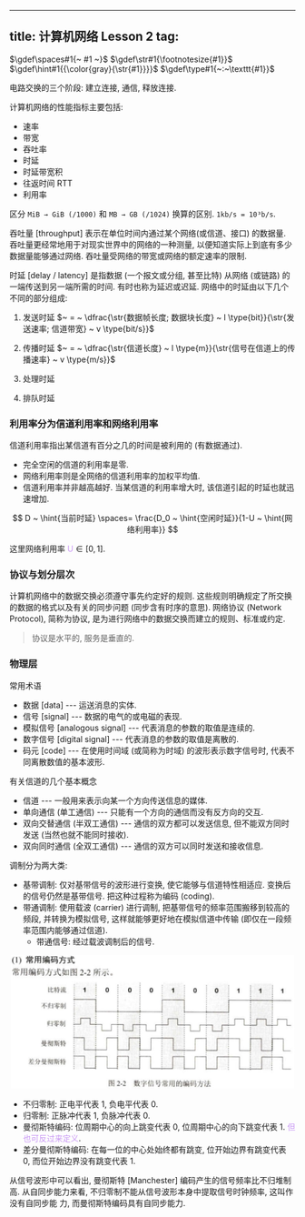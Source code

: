 
---
title: 计算机网络 Lesson 2
tag: [](/index.md)
---

<style>
hint {
  color: gray;  
}
em {
  color: rgb(201, 152, 244);
  font-style: normal;
}
</style>

$\gdef\spaces#1{~ #1 ~}$
$\gdef\str#1{\footnotesize{#1}}$
$\gdef\hint#1{{\color{gray}{\str{#1}}}}$
$\gdef\type#1{~:~\texttt{#1}}$

电路交换的三个阶段: 建立连接, 通信, 释放连接. 

计算机网络的性能指标主要包括: 
- 速率
- 带宽
- 吞吐率
- 时延
- 时延带宽积
- 往返时间 RTT
- 利用率

区分 `MiB → GiB (/1000)` 和 `MB → GB (/1024)` 换算的区别. `1kb/s = 10³b/s`. 

吞吐量 [throughput] 表示在单位时间内通过某个网络(或信道、接口) 的数据量. 吞吐量更经常地用于对现实世界中的网络的一种测量, 以便知道实际上到底有多少数据量能够通过网络. 吞吐量受网络的带宽或网络的额定速率的限制. 

时延 [delay / latency] 是指数据 (一个报文或分组, 甚至比特) 从网络 (或链路) 的一端传送到另一端所需的时间. 有时也称为延迟或迟延. 网络中的时延由以下几个不同的部分组成: 

1. 发送时延 $~ = ~ \dfrac{\str{数据帧长度; 数据块长度} ~ l \type{bit}}{\str{发送速率; 信道带宽} ~ v \type{bit/s}}$

1. 传播时延 $~ = ~ \dfrac{\str{信道长度} ~ l \type{m}}{\str{信号在信道上的传播速率} ~ v \type{m/s}}$

1. 处理时延 

1. 排队时延

### 利用率分为信道利用率和网络利用率

信道利用率指出某信道有百分之几的时间是被利用的 (有数据通过). 

- 完全空闲的信道的利用率是零. 
- 网络利用率则是全网络的信道利用率的加权平均值.
- 信道利用率并非越高越好. 当某信道的利用率增大时, 该信道引起的时延也就迅速增加.

$$
D ~ \hint{当前时延} \spaces= \frac{D_0 ~ \hint{空闲时延}}{1-U ~ \hint{网络利用率}}
$$

这里网络利用率 $U \in [0, 1]$.

### 协议与划分层次

计算机网络中的数据交换必须遵守事先约定好的规则.
这些规则明确规定了所交换的数据的格式以及有关的同步问题 (同步含有时序的意思). 网络协议 (Network Protocol), 简称为协议, 是为进行网络中的数据交换而建立的规则、标准或约定. 

> 协议是水平的, 服务是垂直的. 

[](/408/network/layered-metwork-model.md#:embed)

### 物理层

常用术语

- 数据 [data] --- 运送消息的实体.
- 信号 [signal] --- 数据的电气的或电磁的表现.
- 模拟信号 [analogous signal] --- 代表消息的参数的取值是连续的.
- 数字信号 [digital signal] --- 代表消息的参数的取值是离散的.
- 码元 [code] --- 在使用时间域 (或简称为时域) 的波形表示数字信号时, 代表不同离散数值的基本波形.

有关信道的几个基本概念

- 信道 --- 一般用来表示向某一个方向传送信息的媒体.
- 单向通信 (单工通信) --- 只能有一个方向的通信而没有反方向的交互.
- 双向交替通信 (半双工通信) --- 通信的双方都可以发送信息, 但不能双方同时发送 (当然也就不能同时接收).
- 双向同时通信 (全双工通信) --- 通信的双方可以同时发送和接收信息.

调制分为两大类:

- 基带调制: 仅对基带信号的波形进行变换, 使它能够与信道特性相适应. 变换后的信号仍然是基带信号. 把这种过程称为编码 (coding).
- 带通调制: 使用载波 (carrier) 进行调制, 把基带信号的频率范围搬移到较高的频段, 并转换为模拟信号, 这样就能够更好地在模拟信道中传输 (即仅在一段频率范围内能够通过信道). 
  - 带通信号: 经过载波调制后的信号.

<p style="text-align: center;"><img src="./encode-ways.jpg" style="border-radius: 0.2em; width: 500px;"></p>

- 不归零制: 正电平代表 1, 负电平代表 0. 
- 归零制: 正脉冲代表 1, 负脉冲代表 0. 
- 曼彻斯特编码: 位周期中心的向上跳变代表 0, 位周期中心的向下跳变代表 1. *但也可反过来定义*. 
- 差分曼彻斯特编码: 在每一位的中心处始终都有跳变, 位开始边界有跳变代表 0, 而位开始边界没有跳变代表 1. 

从信号波形中可以看出, 曼彻斯特 [Manchester] 编码产生的信号频率比不归堆制高. 从自同步能力来看, 不归零制不能从信号波形本身中提取信号时钟频率, 这叫作没有自同步能
力, 而曼彻斯特编码具有自同步能力. 
